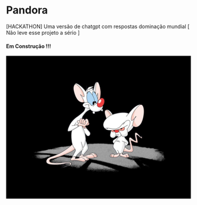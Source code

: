 # Pandora
[HACKATHON] Uma versão de chatgpt com respostas dominação mundial  [ Não leve esse projeto a sério ]

#### Em Construção !!!

<img src="public/images/pink_cerebro.jpg" >